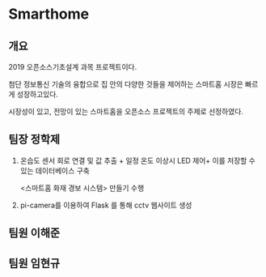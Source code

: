 # Smarthome

## 개요
2019 오픈소스기초설계 과목 프로젝트이다.

첨단 정보통신 기술의 융합으로 집 안의 다양한 것들을 제어하는 스마트홈 시장은 빠르게 성장하고있다. 

시장성이 있고, 전망이 있는 스마트홈을 오픈소스 프로젝트의 주제로 선정하였다.


## 팀장 정학제

1. 온습도 센서 회로 연결 및 값 추출 + 일정 온도 이상시 LED 제어+ 이를 저장할 수 있는 데이터베이스 구축 

   <스마트홈 화재 경보 시스템> 만들기 수행

2. pi-camera를 이용하여 Flask 를 통해 cctv 웹사이트 생성


## 팀원 이해준


## 팀원 임현규
